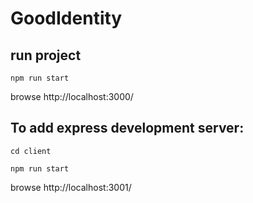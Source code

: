 # GoodIdentity

## run project

`npm run start`

browse http://localhost:3000/

## To add express development server:
`cd client`

`npm run start`

browse http://localhost:3001/
